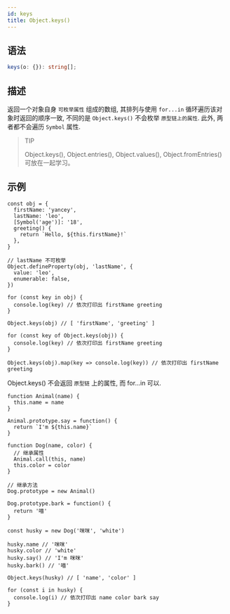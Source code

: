 ```yaml
---
id: keys
title: Object.keys()
---
```


## 语法

```ts
keys(o: {}): string[];
```

## 描述

返回一个对象自身 `可枚举属性` 组成的数组, 其排列与使用 `for...in` 循环遍历该对象时返回的顺序一致, 不同的是 `Object.keys()` 不会枚举 `原型链上的属性`. 此外, 两者都不会遍历 `Symbol` 属性.

> TIP
>
> Object.keys(), Object.entries(), Object.values(), Object.fromEntries() 可放在一起学习。

## 示例

```js{4,11}
const obj = {
  firstName: 'yancey',
  lastName: 'leo',
  [Symbol('age')]: '18',
  greeting() {
    return `Hello, ${this.firstName}!`
  },
}

// lastName 不可枚举
Object.defineProperty(obj, 'lastName', {
  value: 'leo',
  enumerable: false,
})

for (const key in obj) {
  console.log(key) // 依次打印出 firstName greeting
}

Object.keys(obj) // [ 'firstName', 'greeting' ]

for (const key of Object.keys(obj)) {
  console.log(key) // 依次打印出 firstName greeting
}

Object.keys(obj).map(key => console.log(key)) // 依次打印出 firstName greeting
```

Object.keys() 不会返回 `原型链` 上的属性, 而 for...in 可以.

```js{5,18}
function Animal(name) {
  this.name = name
}

Animal.prototype.say = function() {
  return `I'm ${this.name}`
}

function Dog(name, color) {
  // 继承属性
  Animal.call(this, name)
  this.color = color
}

// 继承方法
Dog.prototype = new Animal()

Dog.prototype.bark = function() {
  return '喵'
}

const husky = new Dog('咪咪', 'white')

husky.name // '咪咪'
husky.color // 'white'
husky.say() // 'I'm 咪咪'
husky.bark() // '喵'

Object.keys(husky) // [ 'name', 'color' ]

for (const i in husky) {
  console.log(i) // 依次打印出 name color bark say
}
```
